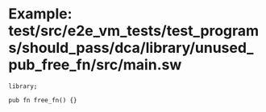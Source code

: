 # Example: test/src/e2e_vm_tests/test_programs/should_pass/dca/library/unused_pub_free_fn/src/main.sw

```sway
library;

pub fn free_fn() {}

```
